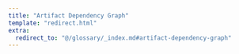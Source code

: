 ```yaml
---
title: "Artifact Dependency Graph"
template: "redirect.html"
extra:
  redirect_to: "@/glossary/_index.md#artifact-dependency-graph"
---
```


&nbsp;
